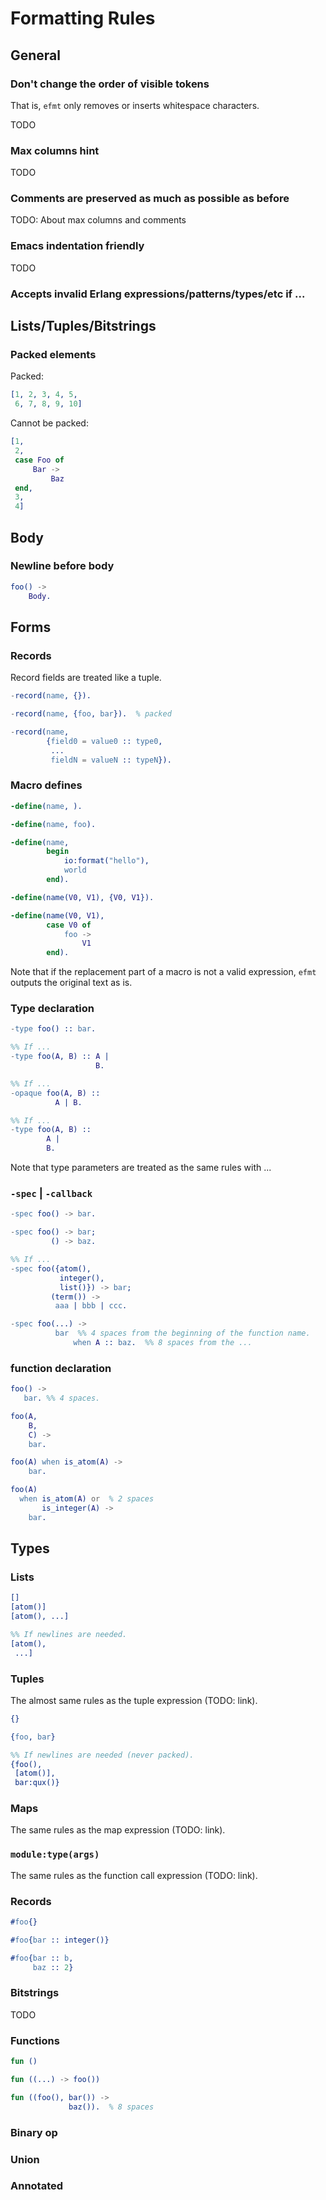 Formatting Rules
================

General
-------

### Don't change the order of visible tokens

That is, `efmt` only removes or inserts whitespace characters.

TODO

### Max columns hint

TODO

### Comments are preserved as much as possible as before

TODO: About max columns and comments

### Emacs indentation friendly

TODO

### Accepts invalid Erlang expressions/patterns/types/etc if ...


Lists/Tuples/Bitstrings
-----------------------

### Packed elements

Packed:
```erlang
[1, 2, 3, 4, 5,
 6, 7, 8, 9, 10]
```

Cannot be packed:
```erlang
[1,
 2,
 case Foo of
     Bar ->
         Baz
 end,
 3,
 4]
```


Body
----

### Newline before body

```erlang
foo() ->
    Body.
```


Forms
-----

### Records

Record fields are treated like a tuple.

```erlang
-record(name, {}).

-record(name, {foo, bar}).  % packed

-record(name,
        {field0 = value0 :: type0,
         ...
         fieldN = valueN :: typeN}).
```

### Macro defines

```erlang
-define(name, ).

-define(name, foo).

-define(name,
        begin
            io:format("hello"),
            world
        end).

-define(name(V0, V1), {V0, V1}).

-define(name(V0, V1),
        case V0 of
            foo ->
                V1
        end).
```

Note that if the replacement part of a macro is not a valid expression,
`efmt` outputs the original text as is.

### Type declaration

```erlang
-type foo() :: bar.

%% If ...
-type foo(A, B) :: A |
                   B.

%% If ...
-opaque foo(A, B) ::
          A | B.

%% If ...
-type foo(A, B) ::
        A |
        B.
```

Note that type parameters are treated as the same rules with ...


### `-spec` | `-callback`

```erlang
-spec foo() -> bar.

-spec foo() -> bar;
         () -> baz.

%% If ...
-spec foo({atom(),
           integer(),
           list()}) -> bar;
         (term()) ->
          aaa | bbb | ccc.

-spec foo(...) ->
          bar  %% 4 spaces from the beginning of the function name.
              when A :: baz.  %% 8 spaces from the ...
```

### function declaration

```erlang
foo() ->
   bar. %% 4 spaces.

foo(A,
    B,
    C) ->
    bar.

foo(A) when is_atom(A) ->
    bar.

foo(A)
  when is_atom(A) or  % 2 spaces
       is_integer(A) ->
    bar.
```

Types
-----

### Lists

```erlang
[]
[atom()]
[atom(), ...]

%% If newlines are needed.
[atom(),
 ...]
```

### Tuples

The almost same rules as the tuple expression (TODO: link).

```erlang
{}

{foo, bar}

%% If newlines are needed (never packed).
{foo(),
 [atom()],
 bar:qux()}
```

### Maps

The same rules as the map expression (TODO: link).

### `module:type(args)`

The same rules as the function call expression (TODO: link).

### Records

```erlang
#foo{}

#foo{bar :: integer()}

#foo{bar :: b,
     baz :: 2}
```

### Bitstrings

TODO

### Functions


```erlang
fun ()

fun ((...) -> foo())

fun ((foo(), bar()) ->
             baz()).  % 8 spaces
```

### Binary op

### Union

### Annotated
